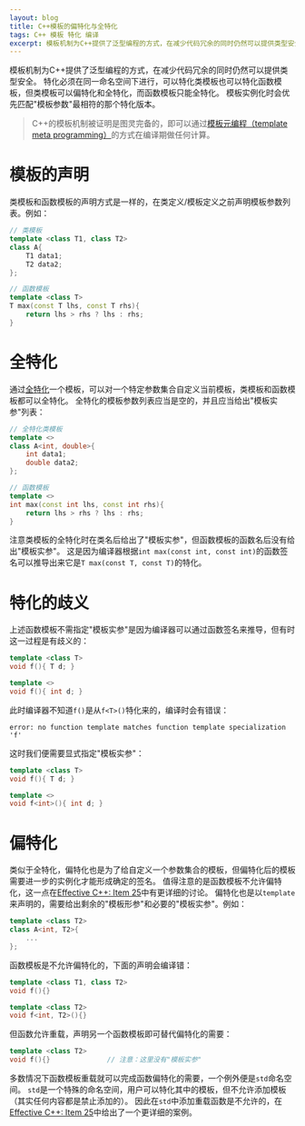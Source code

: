 ```yaml
---
layout: blog
title: C++模板的偏特化与全特化
tags: C++ 模板 特化 编译
excerpt: 模板机制为C++提供了泛型编程的方式，在减少代码冗余的同时仍然可以提供类型安全。特化必须在同一命名空间下进行，可以特化类模板也可以特化函数模板，但类模板可以偏特化和全特化，而函数模板只能全特化。模板实例化时会优先匹配"模板参数"最相符的那个特化版本。
---
```


模板机制为C++提供了泛型编程的方式，在减少代码冗余的同时仍然可以提供类型安全。
特化必须在同一命名空间下进行，可以特化类模板也可以特化函数模板，但类模板可以偏特化和全特化，而函数模板只能全特化。
模板实例化时会优先匹配"模板参数"最相符的那个特化版本。

> C++的模板机制被证明是图灵完备的，即可以通过[模板元编程（template meta programming）][meta]的方式在编译期做任何计算。

<!--more-->

# 模板的声明

类模板和函数模板的声明方式是一样的，在类定义/模板定义之前声明模板参数列表。例如：

```cpp
// 类模板
template <class T1, class T2>
class A{
    T1 data1;
    T2 data2;
};

// 函数模板
template <class T>
T max(const T lhs, const T rhs){   
    return lhs > rhs ? lhs : rhs;
}
```

# 全特化

通过[全特化][full]一个模板，可以对一个特定参数集合自定义当前模板，类模板和函数模板都可以全特化。
全特化的模板参数列表应当是空的，并且应当给出"模板实参"列表：

```cpp
// 全特化类模板
template <>
class A<int, double>{
    int data1;
    double data2;
};

// 函数模板
template <>
int max(const int lhs, const int rhs){   
    return lhs > rhs ? lhs : rhs;
}
```

注意类模板的全特化时在类名后给出了"模板实参"，但函数模板的函数名后没有给出"模板实参"。
这是因为编译器根据`int max(const int, const int)`的函数签名可以推导出来它是`T max(const T, const T)`的特化。

# 特化的歧义

上述函数模板不需指定"模板实参"是因为编译器可以通过函数签名来推导，但有时这一过程是有歧义的：

```cpp
template <class T>
void f(){ T d; }

template <>
void f(){ int d; }
```

此时编译器不知道`f()`是从`f<T>()`特化来的，编译时会有错误：

```
error: no function template matches function template specialization 'f'
```

这时我们便需要显式指定"模板实参"：

```cpp
template <class T>
void f(){ T d; }

template <>
void f<int>(){ int d; }
```

# 偏特化

类似于全特化，偏特化也是为了给自定义一个参数集合的模板，但偏特化后的模板需要进一步的实例化才能形成确定的签名。
值得注意的是函数模板不允许偏特化，这一点在[Effective C++: Item 25][item25]中有更详细的讨论。
偏特化也是以`template`来声明的，需要给出剩余的"模板形参"和必要的"模板实参"。例如：

```cpp
template <class T2>
class A<int, T2>{
    ...
};
```

函数模板是不允许偏特化的，下面的声明会编译错：

```cpp
template <class T1, class T2>
void f(){}

template <class T2>
void f<int, T2>(){}
```

但函数允许重载，声明另一个函数模板即可替代偏特化的需要：

```cpp
template <class T2>
void f(){}              // 注意：这里没有"模板实参"
```

多数情况下函数模板重载就可以完成函数偏特化的需要，一个例外便是`std`命名空间。
`std`是一个特殊的命名空间，用户可以特化其中的模板，但不允许添加模板（其实任何内容都是禁止添加的）。
因此在`std`中添加重载函数是不允许的，在[Effective C++: Item 25][item25]中给出了一个更详细的案例。

[meta]: /2015/09/16/effective-cpp-48.html
[partial]: http://en.cppreference.com/w/cpp/language/partial_specialization
[full]: http://en.cppreference.com/w/cpp/language/template_specialization
[item25]: /2015/08/23/effective-cpp-25.html
